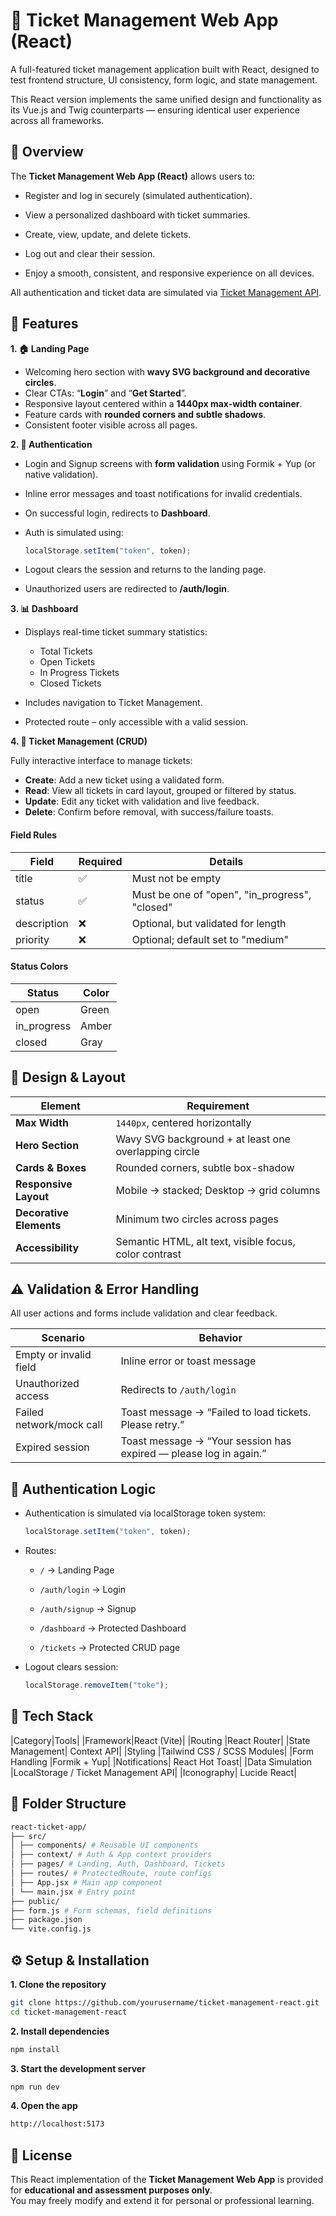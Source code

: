 # 🎫 Ticket Management Web App (React)

A full-featured ticket management application built with React, designed to test frontend structure, UI consistency, form logic, and state management.

This React version implements the same unified design and functionality as its Vue.js and Twig counterparts — ensuring identical user experience across all frameworks.

## 📖 Overview

The **Ticket Management Web App (React)** allows users to:

- Register and log in securely (simulated authentication).

- View a personalized dashboard with ticket summaries.
- Create, view, update, and delete tickets.
- Log out and clear their session.
- Enjoy a smooth, consistent, and responsive experience on all devices.

All authentication and ticket data are simulated via [Ticket Management API](https://node-ticket-app-production.up.railway.app).

## 🚀 Features

**1. 🏠 Landing Page**

- Welcoming hero section with **wavy SVG background and decorative circles**.
- Clear CTAs: “**Login**” and “**Get Started**”.
- Responsive layout centered within a **1440px max-width container**.
- Feature cards with **rounded corners and subtle shadows**.
- Consistent footer visible across all pages.

**2. 🔐 Authentication**

- Login and Signup screens with **form validation** using Formik + Yup (or native validation).
- Inline error messages and toast notifications for invalid credentials.
- On successful login, redirects to **Dashboard**.
- Auth is simulated using:

  ```js
  localStorage.setItem("token", token);
  ```

- Logout clears the session and returns to the landing page.
- Unauthorized users are redirected to **/auth/login**.

**3. 📊 Dashboard**

- Displays real-time ticket summary statistics:

  - Total Tickets
  - Open Tickets
  - In Progress Tickets
  - Closed Tickets

- Includes navigation to Ticket Management.
- Protected route – only accessible with a valid session.

**4. 🧾 Ticket Management (CRUD)**

Fully interactive interface to manage tickets:

- **Create**: Add a new ticket using a validated form.
- **Read**: View all tickets in card layout, grouped or filtered by status.
- **Update**: Edit any ticket with validation and live feedback.
- **Delete**: Confirm before removal, with success/failure toasts.

#### Field Rules

| Field       | Required | Details                                        |
| ----------- | -------- | ---------------------------------------------- |
| title       | ✅       | Must not be empty                              |
| status      | ✅       | Must be one of "open", "in_progress", "closed" |
| description | ❌       | Optional, but validated for length             |
| priority    | ❌       | Optional; default set to "medium"              |

#### Status Colors

| Status      | Color |
| ----------- | ----- |
| open        | Green |
| in_progress | Amber |
| closed      | Gray  |

## 🎨 Design & Layout

| Element                 | Requirement                                            |
| ----------------------- | ------------------------------------------------------ |
| **Max Width**           | `1440px`, centered horizontally                        |
| **Hero Section**        | Wavy SVG background + at least one overlapping circle  |
| **Cards & Boxes**       | Rounded corners, subtle box-shadow                     |
| **Responsive Layout**   | Mobile → stacked; Desktop → grid columns               |
| **Decorative Elements** | Minimum two circles across pages                       |
| **Accessibility**       | Semantic HTML, alt text, visible focus, color contrast |

## ⚠️ Validation & Error Handling

All user actions and forms include validation and clear feedback.

| Scenario                 | Behavior                                                          |
| ------------------------ | ----------------------------------------------------------------- |
| Empty or invalid field   | Inline error or toast message                                     |
| Unauthorized access      | Redirects to `/auth/login`                                        |
| Failed network/mock call | Toast message → “Failed to load tickets. Please retry.”           |
| Expired session          | Toast message → “Your session has expired — please log in again.” |

## 🔑 Authentication Logic

- Authentication is simulated via localStorage token system:

  ```js
  localStorage.setItem("token", token);
  ```

- Routes:

  - `/` → Landing Page

  - `/auth/login` → Login

  - `/auth/signup` → Signup

  - `/dashboard` → Protected Dashboard

  - `/tickets` → Protected CRUD page

- Logout clears session:

  ```js
  localStorage.removeItem("toke");
  ```

## 🧰 Tech Stack

|Category|Tools|
|Framework|React (Vite)|
|Routing |React Router|
|State Management| Context API|
|Styling |Tailwind CSS / SCSS Modules|
|Form Handling |Formik + Yup|
|Notifications| React Hot Toast|
|Data Simulation |LocalStorage / Ticket Management API|
|Iconography| Lucide React|

## 📁 Folder Structure

```sh
react-ticket-app/
├── src/
│ ├── components/ # Reusable UI components
│ ├── context/ # Auth & App context providers
│ ├── pages/ # Landing, Auth, Dashboard, Tickets
│ ├── routes/ # ProtectedRoute, route configs
│ ├── App.jsx # Main app component
│ └── main.jsx # Entry point
├── public/
├── form.js # Form schemas, field definitions
├── package.json
└── vite.config.js
```

## ⚙️ Setup & Installation

**1. Clone the repository**

```sh
git clone https://github.com/yourusername/ticket-management-react.git
cd ticket-management-react
```

**2. Install dependencies**

```sh
npm install
```

**3. Start the development server**

```sh
npm run dev
```

**4. Open the app**

```sh
http://localhost:5173
```

## 📜 License

This React implementation of the **Ticket Management Web App** is provided for **educational and assessment purposes only**.
\
You may freely modify and extend it for personal or professional learning.
